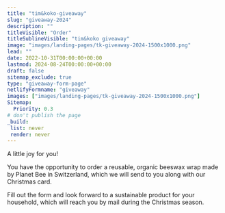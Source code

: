 ```yaml
---
title: "tim&koko-giveaway"
slug: "giveaway-2024"
description: ""
titleVisible: "Order"
titleSublineVisible: "tim&koko giveaway"
image: "images/landing-pages/tk-giveaway-2024-1500x1000.png"
lead: ""
date: 2022-10-31T00:00:00+00:00
lastmod: 2024-08-24T00:00:00+00:00
draft: false
sitemap_exclude: true
type: "giveaway-form-page"
netlifyFormname: "giveaway"
images: ["images/landing-pages/tk-giveaway-2024-1500x1000.png"]
Sitemap:
  Priority: 0.3
# don't publish the page
_build:
 list: never
 render: never
---
```


A little joy for you!

You have the opportunity to order a reusable, organic beeswax wrap made by Planet Bee in Switzerland, which we will send to you along with our Christmas card.

Fill out the form and look forward to a sustainable product for your household, which will reach you by mail during the Christmas season.
